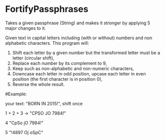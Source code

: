 # FortifyPassphrases
Takes a given passphrase (String) and makes it stronger by applying 5 major changes to it. 

Given text in capital letters including (with or without) numbers and non alphabetic characters. This program will:

 1.  Shift each letter by a given number but the transformed letter must be a letter (circular shift),
 2.  Replace each number by its complement to 9,
 3.  Keep such as non-alphabetic and non-numeric characters,
 4.  Downcase each letter in odd position, upcase each letter in even position (the first character is in position 0),
 5.  Reverse the whole result.

#Example:

your text: "BORN IN 2015!", shift once

1 + 2 + 3 -> "CPSO JO 7984!"

4 "CpSo jO 7984!"

5 "!4897 Oj oSpC"